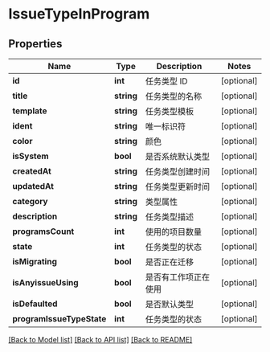 # IssueTypeInProgram

## Properties
Name | Type | Description | Notes
------------ | ------------- | ------------- | -------------
**id** | **int** | 任务类型 ID | [optional] 
**title** | **string** | 任务类型的名称 | [optional] 
**template** | **string** | 任务类型模板 | [optional] 
**ident** | **string** | 唯一标识符 | [optional] 
**color** | **string** | 颜色 | [optional] 
**isSystem** | **bool** | 是否系统默认类型 | [optional] 
**createdAt** | **string** | 任务类型创建时间 | [optional] 
**updatedAt** | **string** | 任务类型更新时间 | [optional] 
**category** | **string** | 类型属性 | [optional] 
**description** | **string** | 任务类型描述 | [optional] 
**programsCount** | **int** | 使用的项目数量 | [optional] 
**state** | **int** | 任务类型的状态 | [optional] 
**isMigrating** | **bool** | 是否正在迁移 | [optional] 
**isAnyissueUsing** | **bool** | 是否有工作项正在使用 | [optional] 
**isDefaulted** | **bool** | 是否默认类型 | [optional] 
**programIssueTypeState** | **int** | 任务类型的状态 | [optional] 

[[Back to Model list]](../../README.md#documentation-for-models) [[Back to API list]](../../README.md#documentation-for-api-endpoints) [[Back to README]](../../README.md)


